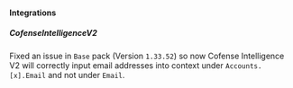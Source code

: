 
#### Integrations

##### CofenseIntelligenceV2

Fixed an issue in `Base` pack (Version `1.33.52`) so now Cofense Intelligence V2 will correctly input email addresses into context under `Accounts.[x].Email` and not under `Email`.
